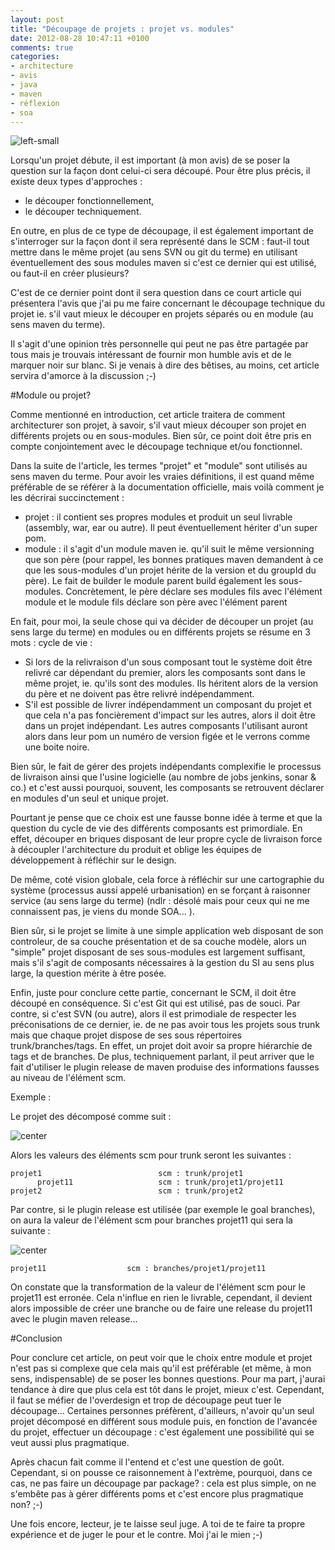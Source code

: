 ```yaml
---
layout: post
title: "Découpage de projets : projet vs. modules"
date: 2012-08-28 10:47:11 +0100
comments: true
categories: 
- architecture
- avis
- java
- maven
- réflexion
- soa
---
```


![left-small](http://2.bp.blogspot.com/-wz814rCkbHY/UC1JmXEpcyI/AAAAAAAAAoA/6YjiYTg7fzw/s1600/couteaux.png)

Lorsqu'un projet débute, il est important (à mon avis) de se poser la question sur la façon dont celui-ci sera découpé. Pour être plus précis, il existe deux types d'approches :

* le découper fonctionnellement,
* le découper techniquement.

En outre, en plus de ce type de découpage, il est également important de s'interroger sur la façon dont il sera représenté dans le SCM : faut-il tout mettre dans le même projet (au sens SVN ou git du terme) en utilisant éventuellement des sous modules maven si c'est ce dernier qui est utilisé, ou faut-il en créer plusieurs?

C'est de ce dernier point dont il sera question dans ce court article qui présentera l'avis que j'ai pu me faire concernant le découpage technique du projet ie. s'il vaut mieux le découper en projets séparés ou en module (au sens maven du terme).

Il s'agit d'une opinion très personnelle qui peut ne pas être partagée par tous mais je trouvais intéressant de fournir mon humble avis et de le marquer noir sur blanc. Si je venais à dire des bêtises, au moins, cet article servira d'amorce à la discussion ;-)

<!-- more -->

#Module ou projet?

Comme mentionné en introduction, cet article traitera de comment architecturer son projet, à savoir, s'il vaut mieux découper son projet en différents projets ou en sous-modules. Bien sûr, ce point doit être pris en compte conjointement avec le découpage technique et/ou fonctionnel.

Dans la suite de l'article, les termes "projet" et "module" sont utilisés au sens maven du terme. Pour avoir les vraies définitions, il est quand même préférable de se référer à la documentation officielle, mais voilà comment je les décrirai succinctement :

* projet : il contient ses propres modules et produit un seul livrable (assembly, war, ear ou autre). Il peut éventuellement hériter d'un super pom.
* module : il s'agit d'un module maven ie. qu'il suit le même versionning que son père (pour rappel, les bonnes pratiques maven demandent à ce que les sous-modules d'un projet hérite de la version et du groupId du père). Le fait de builder le module parent build également les sous-modules. Concrètement, le père déclare ses modules fils avec l'élément module et le module fils déclare son père avec l'élément parent

En fait, pour moi, la seule chose qui va décider de découper un projet (au sens large du terme) en modules ou en différents projets se résume en 3 mots : cycle de vie :

* Si lors de la relivraison d'un sous composant tout le système doit être relivré car dépendant du premier, alors les composants sont dans le même projet, ie. qu'ils sont des modules. Ils héritent alors de la version du père et ne doivent pas être relivré indépendamment.
* S'il est possible de livrer indépendamment un composant du projet et que cela n'a pas foncièrement d'impact sur les autres, alors il doit être dans un projet indépendant. Les autres composants l'utilisant auront alors dans leur pom un numéro de version figée et le verrons comme une boite noire.

Bien sûr, le fait de gérer des projets indépendants complexifie le processus de livraison ainsi que l'usine logicielle (au nombre de jobs jenkins, sonar & co.) et c'est aussi pourquoi, souvent, les composants se retrouvent déclarer en modules d'un seul et unique projet.

Pourtant je pense que ce choix est une fausse bonne idée à terme et que la question du cycle de vie des différents composants est primordiale. En effet, découper en briques disposant de leur propre cycle de livraison force à découpler l'architecture du produit et oblige les équipes de développement à réfléchir sur le design.

De même, coté vision globale, cela force à réfléchir sur une cartographie du système (processus aussi appelé urbanisation) en se forçant à raisonner service (au sens large du terme) (ndlr : désolé mais pour ceux qui ne me connaissent pas, je viens du monde SOA... ).

Bien sûr, si le projet se limite à une simple application web disposant de son controleur, de sa couche présentation et de sa couche modèle, alors un "simple" projet disposant de ses sous-modules est largement suffisant, mais s'il s'agit de composants nécessaires à la gestion du SI au sens plus large, la question mérite à être posée.

Enfin, juste pour conclure cette partie, concernant le SCM, il doit être découpé en conséquence. Si c'est Git qui est utilisé, pas de souci. Par contre, si c'est SVN (ou autre), alors il est primodiale de respecter les préconisations de ce dernier, ie. de ne pas avoir tous les projets sous trunk mais que chaque projet dispose de ses sous répertoires trunk/branches/tags. En effet, un projet doit avoir sa propre hiérarchie de tags et de branches. De plus, techniquement parlant, il peut arriver que le fait d'utiliser le plugin release de maven produise des informations fausses au niveau de l'élément scm.

Exemple :

Le projet des décomposé comme suit :

![center](http://2.bp.blogspot.com/-tB997UpDKpA/UCvnxlx4G5I/AAAAAAAAAnc/9bD09UesmJ4/s1600/scm-projets2.png)

Alors les valeurs des éléments scm pour trunk seront les suivantes :

```text
projet1                          scm : trunk/projet1
      projet11                   scm : trunk/projet1/projet11
projet2                          scm : trunk/projet2
```

Par contre, si le plugin release est utilisée (par exemple le goal branches), on aura  la valeur de l'élément scm pour branches projet11 qui sera la suivante :

![center](http://1.bp.blogspot.com/-0Ha4zM3jOGU/UCvo1B6DknI/AAAAAAAAAnk/6CJBHQurR3c/s1600/scm-projets.png)

```text
projet11                  scm : branches/projet1/projet11
```

On constate que la transformation de la valeur de l'élément scm pour le projet11 est erronée. Cela n'influe en rien le livrable, cependant, il devient alors impossible de créer une branche ou de faire une release du projet11 avec le plugin maven release...

#Conclusion

Pour conclure cet article, on peut voir que le choix entre module et projet n'est pas si complexe que cela mais qu'il est préférable (et même, à mon sens, indispensable) de se poser les bonnes questions. Pour ma part, j'aurai tendance à dire que plus cela est tôt dans le projet, mieux c'est. Cependant, il faut se méfier de l'overdesign et trop de découpage peut tuer le découpage... Certaines personnes préfèrent, d'ailleurs, n'avoir qu'un seul projet décomposé en différent sous module puis, en fonction de l'avancée du projet, effectuer un découpage : c'est également une possibilité qui se veut aussi plus pragmatique.

Après chacun fait comme il l'entend et c'est une question de goût. Cependant, si on pousse ce raisonnement à l'extrème, pourquoi, dans ce cas, ne pas faire un découpage par package? : cela est plus simple, on ne s'embête pas à gérer différents poms et c'est encore plus pragmatique non? ;-)

Une fois encore, lecteur, je te laisse seul juge. A toi de te faire ta propre expérience et de juger le pour et le contre. Moi j'ai le mien ;-)